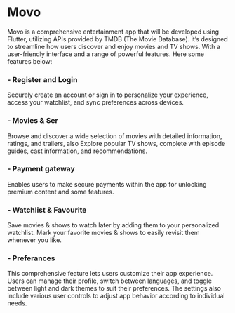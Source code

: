 # Movo
Movo is a comprehensive entertainment app that will be developed using Flutter,
utilizing APIs provided by TMDB (The Movie Database). it’s designed to streamline
how users discover and enjoy movies and TV shows. With a user-friendly interface
and a range of powerful features. Here some features below:

### - Register and Login
Securely create an account or sign in to personalize your experience, access your
watchlist, and sync preferences across devices.
### - Movies & Ser
Browse and discover a wide selection of movies with detailed information, ratings,
and trailers, also Explore popular TV shows, complete with episode guides, cast
information, and recommendations.
### - Payment gateway
Enables users to make secure payments within the app for unlocking premium
content and some features.
### - Watchlist & Favourite
Save movies & shows to watch later by adding them to your personalized watchlist.
Mark your favorite movies & shows to easily revisit them whenever you like.
### - Preferances
This comprehensive feature lets users customize their app experience. Users can
manage their profile, switch between languages, and toggle between light and dark
themes to suit their preferences. The settings also include various user controls to
adjust app behavior according to individual needs.

